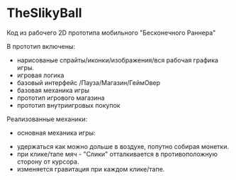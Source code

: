 # TheSlikyBall
Код из рабочего 2D прототипа мобильного "Бесконечного Раннера"

В прототип включены:
* нарисованые спрайты/иконки/изображения/вся рабочая графика игры.
* игровая логика
* базовый интерфейс /Пауза/Магазин/ГеймОвер
* базовая механика игры
* прототип игрового магазина
* прототип внутриигровых покупок


Реализованные механики:
* основная механика игры:
- удержаться как можно дольше в воздухе, попутно собирая монетки.
- при клике/тапе мяч - "Слики" отталкивается в противоположную сторону от курсора.
- изменяется гравитация при каждом клике/тапе.


